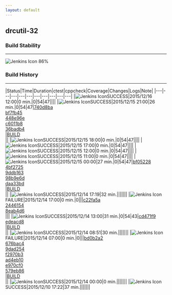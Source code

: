 ```yaml
---
layout: default
---
```

## drcutil-32
### Build Stability
___
![Jenkins Icon](http://jenkinshrg.github.io/images/48x48/health-80plus.png)
86%
  
### Build History
___
|Status|Time|Duration|<span class='badge'>ctest</span>|<span class='badge'>cppcheck</span>|Coverage|Changes|Logs|Note|
|---|---|---|---|---|---|---|---|---|---|
|![Jenkins Icon](http://jenkinshrg.github.io/images/24x24/blue.png)SUCCESS|2015/12/16 12:00|0 min.|0|54|47||||
|![Jenkins Icon](http://jenkinshrg.github.io/images/24x24/blue.png)SUCCESS|2015/12/15 21:00|26 min.|0|54|47|[740d8ba](https://github.com/fkanehiro/hrpsys-base/commit/740d8baa4e6804c8457525782e59e9eee27ce5f6)<br>[bf7fb45](https://github.com/fkanehiro/hrpsys-base/commit/bf7fb45dec1253b5d3978f8b6a24aa11f217efe8)<br>[448e96e](https://github.com/fkanehiro/hrpsys-base/commit/448e96e8d8a862c9ae3fc41ce06e9f7901c81131)<br>[c6011b8](https://github.com/fkanehiro/hrpsys-base/commit/c6011b865283d9892934d2e2c76a63b15c0f0074)<br>[36badb4](https://github.com/fkanehiro/hrpsys-base/commit/36badb407b504a35de84e93efc548667498b6368)<br>|[BUILD](https://drive.google.com/file/d/0B54sHwaxmuM4UkNTV2lXbm9CWGM/view?usp=drivesdk)<br>||
|![Jenkins Icon](http://jenkinshrg.github.io/images/24x24/blue.png)SUCCESS|2015/12/15 18:00|0 min.|0|54|47||||
|![Jenkins Icon](http://jenkinshrg.github.io/images/24x24/blue.png)SUCCESS|2015/12/15 17:00|0 min.|0|54|47||||
|![Jenkins Icon](http://jenkinshrg.github.io/images/24x24/blue.png)SUCCESS|2015/12/15 12:00|0 min.|0|54|47||||
|![Jenkins Icon](http://jenkinshrg.github.io/images/24x24/blue.png)SUCCESS|2015/12/15 11:00|0 min.|0|54|47||||
|![Jenkins Icon](http://jenkinshrg.github.io/images/24x24/blue.png)SUCCESS|2015/12/15 00:00|27 min.|0|54|47|[bf05228](https://github.com/fkanehiro/hrpsys-base/commit/bf05228153b7c6524070c44063888033a2479004)<br>[4bf2725](https://github.com/fkanehiro/hrpsys-base/commit/4bf2725ca3e3284b68fac3547c6e66e4fd15faec)<br>[9ddb163](https://github.com/fkanehiro/hrpsys-base/commit/9ddb163b6c47167f3ff366431dd9cb4d382f6e76)<br>[98b9e6d](https://github.com/fkanehiro/hrpsys-base/commit/98b9e6df702e520ecf467d2c57d5b7d6d653f29c)<br>[daa33bd](https://github.com/fkanehiro/hrpsys-base/commit/daa33bd5b2d1ec245e27956c672f62fd6906540c)<br>|[BUILD](https://drive.google.com/file/d/0B54sHwaxmuM4bWlsWWgwd20yV1E/view?usp=drivesdk)<br>||
|![Jenkins Icon](http://jenkinshrg.github.io/images/24x24/blue.png)SUCCESS|2015/12/14 17:19|32 min.|||||||
|![Jenkins Icon](http://jenkinshrg.github.io/images/24x24/red.png)FAILURE|2015/12/14 17:00|0 min.|0|||[c22fa5a](https://github.com/fkanehiro/openhrp3/commit/c22fa5a53f1b0296b139cb314128d8e9ba530c94)<br>[2446154](https://github.com/fkanehiro/openhrp3/commit/2446154b2904d33e90ecb49a02fd89b6c61a8fc8)<br>[8eab4d6](https://github.com/fkanehiro/openhrp3/commit/8eab4d6cda9fb7087041a8c0a48f56b02643d506)<br>|||
|![Jenkins Icon](http://jenkinshrg.github.io/images/24x24/blue.png)SUCCESS|2015/12/14 13:00|31 min.|0|54|43|[cd471f9](https://github.com/jrl-umi3218/hmc2/commit/cd471f9a13a62f979045fb194bb2f31c149b35fd)<br>[edeacd8](https://github.com/jrl-umi3218/hrpsys-humanoid/commit/edeacd803482d1878db6ede130046e110123ea36)<br>|[BUILD](https://drive.google.com/file/d/0B54sHwaxmuM4Y0tZVnlfSHM2Qms/view?usp=drivesdk)<br>||
|![Jenkins Icon](http://jenkinshrg.github.io/images/24x24/blue.png)SUCCESS|2015/12/14 08:51|30 min.|||||||
|![Jenkins Icon](http://jenkinshrg.github.io/images/24x24/red.png)FAILURE|2015/12/14 07:00|0 min.|0|||[bd0b2a2](https://github.com/fkanehiro/hrpsys-base/commit/bd0b2a211f2cd0f626af1b33e1ce1474dbaa0ace)<br>[676bac4](https://github.com/fkanehiro/hrpsys-base/commit/676bac4b0a764ccd09270041f505495773394903)<br>[9dad254](https://github.com/fkanehiro/hrpsys-base/commit/9dad254afee6bc6d1233bc7651584d490284e95f)<br>[f2970b3](https://github.com/fkanehiro/hrpsys-base/commit/f2970b38b741959b7d479b366efd1116cd2f2484)<br>[ad4eb10](https://github.com/fkanehiro/hrpsys-base/commit/ad4eb10d05f98aca9f243bb72a81ffba4b51dd77)<br>[e970cf0](https://github.com/fkanehiro/hrpsys-base/commit/e970cf0c37477d652e3af168f4f12eae6946a53c)<br>[579eb86](https://github.com/fkanehiro/hrpsys-base/commit/579eb862e5888ceffea4c0af684f4d4bda3d113b)<br>|[BUILD](https://drive.google.com/file/d/0B54sHwaxmuM4Tk52VkhiVWUwUEU/view?usp=drivesdk)<br>||
|![Jenkins Icon](http://jenkinshrg.github.io/images/24x24/blue.png)SUCCESS|2015/12/14 00:00|0 min.|||||||
|![Jenkins Icon](http://jenkinshrg.github.io/images/24x24/blue.png)SUCCESS|2015/12/10 17:22|37 min.|||||||

